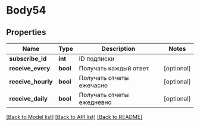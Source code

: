 # Body54

## Properties
Name | Type | Description | Notes
------------ | ------------- | ------------- | -------------
**subscribe_id** | **int** | ID подписки | 
**receive_every** | **bool** | Получать каждый ответ | [optional] 
**receive_hourly** | **bool** | Получать отчеты ежечасно | [optional] 
**receive_daily** | **bool** | Получать отчеты ежедневно | [optional] 

[[Back to Model list]](../README.md#documentation-for-models) [[Back to API list]](../README.md#documentation-for-api-endpoints) [[Back to README]](../README.md)



